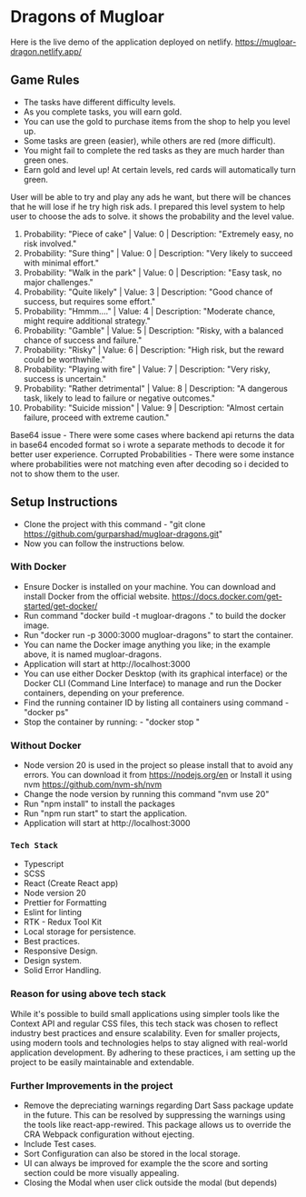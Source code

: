 # Dragons of Mugloar

Here is the live demo of the application deployed on netlify.
https://mugloar-dragon.netlify.app/

## Game Rules

- The tasks have different difficulty levels.
- As you complete tasks, you will earn gold.
- You can use the gold to purchase items from the shop to help you level up.
- Some tasks are green (easier), while others are red (more difficult).
- You might fail to complete the red tasks as they are much harder than green ones.
- Earn gold and level up! At certain levels, red cards will automatically turn green.

User will be able to try and play any ads he want, but there will be chances that he will lose if he try high risk ads. I prepared this level system to help user to choose the ads to solve. it shows the probability and the level value.

1. Probability: "Piece of cake" | Value: 0 | Description: "Extremely easy, no risk involved."
2. Probability: "Sure thing" | Value: 0 | Description: "Very likely to succeed with minimal effort."
3. Probability: "Walk in the park" | Value: 0 | Description: "Easy task, no major challenges."
4. Probability: "Quite likely" | Value: 3 | Description: "Good chance of success, but requires some effort."
5. Probability: "Hmmm...." | Value: 4 | Description: "Moderate chance, might require additional strategy."
6. Probability: "Gamble" | Value: 5 | Description: "Risky, with a balanced chance of success and failure."
7. Probability: "Risky" | Value: 6 | Description: "High risk, but the reward could be worthwhile."
8. Probability: "Playing with fire" | Value: 7 | Description: "Very risky, success is uncertain."
9. Probability: "Rather detrimental" | Value: 8 | Description: "A dangerous task, likely to lead to failure or negative outcomes."
10. Probability: "Suicide mission" | Value: 9 | Description: "Almost certain failure, proceed with extreme caution."

Base64 issue - There were some cases where backend api returns the data in base64 encoded format so i wrote a separate methods to decode it for better user experience.
Corrupted Probabilities - There were some instance where probabilities were not matching even after decoding so i decided to not to show them to the user.

## Setup Instructions

- Clone the project with this command - "git clone https://github.com/gurparshad/mugloar-dragons.git"
- Now you can follow the instructions below.

### With Docker

- Ensure Docker is installed on your machine. You can download and install Docker from the official website. https://docs.docker.com/get-started/get-docker/
- Run command "docker build -t mugloar-dragons ." to build the docker image.
- Run "docker run -p 3000:3000 mugloar-dragons" to start the container.
- You can name the Docker image anything you like; in the example above, it is named mugloar-dragons.
- Application will start at http://localhost:3000
- You can use either Docker Desktop (with its graphical interface) or the Docker CLI (Command Line Interface) to manage and run the Docker containers, depending on your preference.
- Find the running container ID by listing all containers using command - "docker ps"
- Stop the container by running: - "docker stop <container-id>"

### Without Docker

- Node version 20 is used in the project so please install that to avoid any errors. You can download it from https://nodejs.org/en or Install it using nvm https://github.com/nvm-sh/nvm
- Change the node version by running this command "nvm use 20"
- Run "npm install" to install the packages
- Run "npm run start" to start the application.
- Application will start at http://localhost:3000

### `Tech Stack`

- Typescript
- SCSS
- React (Create React app)
- Node version 20
- Prettier for Formatting
- Eslint for linting
- RTK - Redux Tool Kit
- Local storage for persistence.
- Best practices.
- Responsive Design.
- Design system.
- Solid Error Handling.

### Reason for using above tech stack

While it's possible to build small applications using simpler tools like the Context API and regular CSS files, this tech stack was chosen to reflect industry best practices and ensure scalability. Even for smaller projects, using modern tools and technologies helps to stay aligned with real-world application development. By adhering to these practices, i am setting up the project to be easily maintainable and extendable.

### Further Improvements in the project

- Remove the depreciating warnings regarding Dart Sass package update in the future. This can be resolved by suppressing the warnings using the tools like react-app-rewired. This package allows us to override the CRA Webpack configuration without ejecting.
- Include Test cases.
- Sort Configuration can also be stored in the local storage.
- UI can always be improved for example the the score and sorting section could be more visually appealing.
- Closing the Modal when user click outside the modal (but depends)

